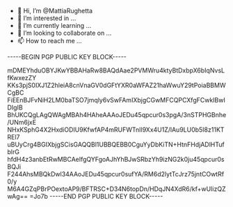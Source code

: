 - 👋 Hi, I’m @MattiaRughetta
- 👀 I’m interested in ...
- 🌱 I’m currently learning ...
- 💞️ I’m looking to collaborate on ...
- 📫 How to reach me ...

<!---
MattiaRughetta/MattiaRughetta is a ✨ special ✨ repository because its `README.md` (this file) appears on your GitHub profile.
You can click the Preview link to take a look at your changes.
--->
-----BEGIN PGP PUBLIC KEY BLOCK-----

mDMEYhduOBYJKwYBBAHaRw8BAQdAae2PVMWru4ktyBtDxbpX6bIqNvsLfKwxezZY
KKs3pjS0IXJ1Z2hleiA8cnVnaGV0dGFtYXR0aWFAZ21haWwuY29tPoiaBBMWCgBC
FiEEnBJFvNiH2LM0baTSO7jmqly6vSwFAmIXbjgCGwMFCQPCXfgFCwkIBwIDIgIB
BhUKCQgLAgQWAgMBAh4HAheAAAoJEDu45qpcur0s3pgA/3nSTPHGBnhe/UNm6jxE
NHxKSphG4X2HxdiODIU9KfwfAP4mRUFWTnlI9Xx4U1Z/lAu9LU0b5I8z11KTREl7
uBUyCrg4BGIXbjgSCisGAQQBl1UBBQEBB0CguYyDbKiTN+HtnFHdjADlHTufblrG
hfdH4z3anbEtRwMBCAeIfgQYFgoAJhYhBJwSRbzYh9izNG2k0ju45qpcur0sBQJi
F244AhsMBQkDwl34AAoJEDu45qpcur0sufYA/RM6d2lytTcJrz75jntCOwtRf0/y
M6A4GZqPBrPOextoAP9/BFTRSC+D34N6topDn/HDqJN4XdR6/kf+wUIizQZwAg==
=Jo7b
-----END PGP PUBLIC KEY BLOCK-----
